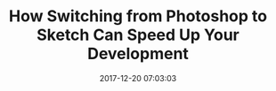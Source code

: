 ---
layout: post
title:  How Switching from Photoshop to Sketch Can Speed Up Your Development
date:   2017-12-20 07:03:03
categories: general
excerpt: While the designers in your team might be very productive in Photoshop when designing User Interfaces, switching to Sketch can drastically boost development time when it’s time to code the designs into a working site or app.
---